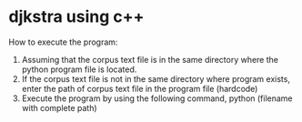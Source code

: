 # djkstra using c++

How to execute the program:
1. Assuming that the corpus text file is in the same directory where the python program file is located.
2. If the corpus text file is not in the same directory where program exists, enter the path of corpus text file in the program file (hardcode)
3. Execute the program by using the following command,
	python (filename with complete path)
